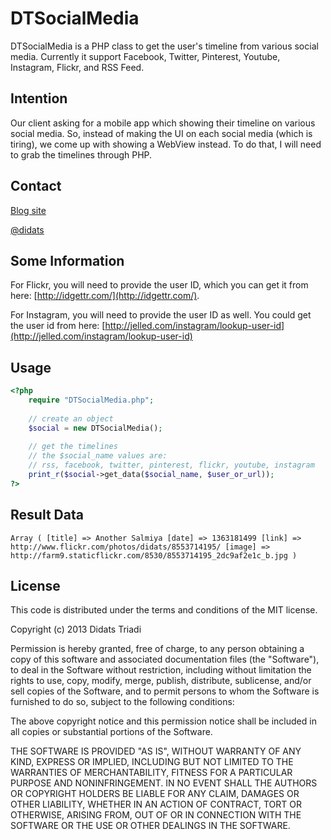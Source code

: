 # DTSocialMedia

DTSocialMedia is a PHP class to get the user's timeline from various social media. Currently it support Facebook, Twitter, Pinterest, Youtube, Instagram, Flickr, and RSS Feed.

## Intention

Our client asking for a mobile app which showing their timeline on various social media. So, instead of making the UI on each social media (which is tiring), we come up with showing a WebView instead. To do that, I will need to grab the timelines through PHP. 

## Contact
[Blog site](http://didats.net)

[@didats](https://twitter.com/didats)

## Some Information

For Flickr, you will need to provide the user ID, which you can get it from here: [http://idgettr.com/](http://idgettr.com/).

For Instagram, you will need to provide the user ID as well. You could get the user id from here: [http://jelled.com/instagram/lookup-user-id](http://jelled.com/instagram/lookup-user-id)


## Usage

```php
<?php
	require "DTSocialMedia.php";
	
	// create an object
	$social = new DTSocialMedia();
	
	// get the timelines
	// the $social_name values are:
	// rss, facebook, twitter, pinterest, flickr, youtube, instagram
	print_r($social->get_data($social_name, $user_or_url));
?>
```
## Result Data

```text
Array ( [title] => Another Salmiya [date] => 1363181499 [link] => http://www.flickr.com/photos/didats/8553714195/ [image] => http://farm9.staticflickr.com/8530/8553714195_2dc9af2e1c_b.jpg ) 
```

## License

This code is distributed under the terms and conditions of the MIT license.

Copyright (c) 2013 Didats Triadi

Permission is hereby granted, free of charge, to any person obtaining a copy of this software and associated documentation files (the "Software"), to deal in the Software without restriction, including without limitation the rights to use, copy, modify, merge, publish, distribute, sublicense, and/or sell copies of the Software, and to permit persons to whom the Software is furnished to do so, subject to the following conditions:

The above copyright notice and this permission notice shall be included in all copies or substantial portions of the Software.

THE SOFTWARE IS PROVIDED "AS IS", WITHOUT WARRANTY OF ANY KIND, EXPRESS OR IMPLIED, INCLUDING BUT NOT LIMITED TO THE WARRANTIES OF MERCHANTABILITY, FITNESS FOR A PARTICULAR PURPOSE AND NONINFRINGEMENT. IN NO EVENT SHALL THE AUTHORS OR COPYRIGHT HOLDERS BE LIABLE FOR ANY CLAIM, DAMAGES OR OTHER LIABILITY, WHETHER IN AN ACTION OF CONTRACT, TORT OR OTHERWISE, ARISING FROM, OUT OF OR IN CONNECTION WITH THE SOFTWARE OR THE USE OR OTHER DEALINGS IN THE SOFTWARE.